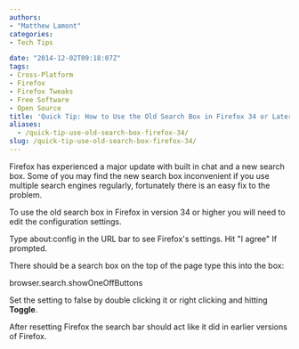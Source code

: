 ```yaml
---
authors: 
- "Matthew Lamont"
categories:
- Tech Tips

date: "2014-12-02T09:18:07Z"
tags:
- Cross-Platform
- Firefox
- Firefox Tweaks
- Free Software
- Open Source
title: 'Quick Tip: How to Use the Old Search Box in Firefox 34 or Later'
aliases:
  - /quick-tip-use-old-search-box-firefox-34/
slug: /quick-tip-use-old-search-box-firefox-34/
---
```


Firefox has experienced a major update with built in chat and a new search box. Some of you may find the new search box inconvenient if you use multiple search engines regularly, fortunately there is an easy fix to the problem.

To use the old search box in Firefox in version 34 or higher you will need to edit the configuration settings.

Type about:config in the URL bar to see Firefox's settings. Hit "I agree" If prompted.

There should be a search box on the top of the page type this into the box:

browser.search.showOneOffButtons

Set the setting to false by double clicking it or right clicking and hitting **Toggle**.

After resetting Firefox the search bar should act like it did in earlier versions of Firefox.